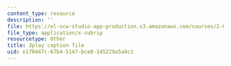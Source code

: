 ```yaml
---
content_type: resource
description: ''
file: https://ol-ocw-studio-app-production.s3.amazonaws.com/courses/2-003sc-engineering-dynamics-fall-2011/e170447c67b45147bce0145229a5a4c1_YZ9y4zcfCPs.vtt
file_type: application/x-subrip
resourcetype: Other
title: 3play caption file
uid: e170447c-67b4-5147-bce0-145229a5a4c1
---
```

